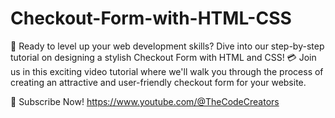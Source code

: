 # Checkout-Form-with-HTML-CSS
🚀 Ready to level up your web development skills?
 Dive into our step-by-step tutorial on designing a stylish Checkout Form with HTML and CSS! 💳
Join us in this exciting video tutorial where we'll walk you through the process of creating an attractive and user-friendly checkout form for your website. 

🔔 Subscribe Now!
https://www.youtube.com/@TheCodeCreators
